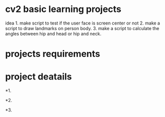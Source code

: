 # cv2 basic learning projects

idea
    1. make script to test if the user face is screen center or not
    2. make a script to draw landmarks on person body.
    3. make a script to calculate the angles between hip and head or hip and neck.


# projects requirements 





# project deatails

*1.

*2.

*3.